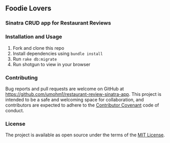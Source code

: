 ## Foodie Lovers 

### Sinatra CRUD app for Restaurant Reviews

### Installation and Usage

1. Fork and clone this repo
2. Install dependencies using `bundle install`
3. Run `rake db:migrate`
4. Run shotgun to view in your browser

### Contributing

Bug reports and pull requests are welcome on GitHub at https://github.com/umohm1/restaurant-review-sinatra-app. This project is intended to be a safe and welcoming space for collaboration, and contributors are expected to adhere to the [Contributor Covenant](contributor-covenant.org) code of conduct.

### License

The project is available as open source under the terms of the [MIT License](http://opensource.org/licenses/MIT).
